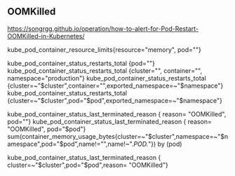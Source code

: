 #

## OOMKilled

https://songrgg.github.io/operation/how-to-alert-for-Pod-Restart-OOMKilled-in-Kubernetes/
	
kube_pod_container_resource_limits{resource="memory", pod=""}

kube_pod_container_status_restarts_total {pod=""}
kube_pod_container_status_restarts_total  {cluster="", container="", namespace="production"}
kube_pod_container_status_restarts_total {cluster=~"$cluster",container="",exported_namespace=~"$namespace"}
kube_pod_container_status_restarts_total {cluster=~"$cluster",pod="$pod",exported_namespace=~"$namespace"}

kube_pod_container_status_last_terminated_reason { reason= "OOMKilled", pod=""}
kube_pod_container_status_last_terminated_reason { reason= "OOMKilled", pod="$pod"}
sum(container_memory_usage_bytes{cluster=~"$cluster",namespace=~"$namespace",pod="$pod",name!="",name!~".*POD.*"}) by (pod)

kube_pod_container_status_last_terminated_reason { cluster=~"$cluster",pod="$pod",reason= "OOMKilled"}